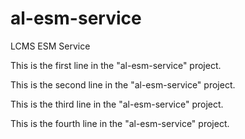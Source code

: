 # al-esm-service
LCMS ESM Service

This is the first line in the "al-esm-service" project.

This is the second line in the "al-esm-service" project.

This is the third line in the "al-esm-service" project.

This is the fourth line in the "al-esm-service" project.
